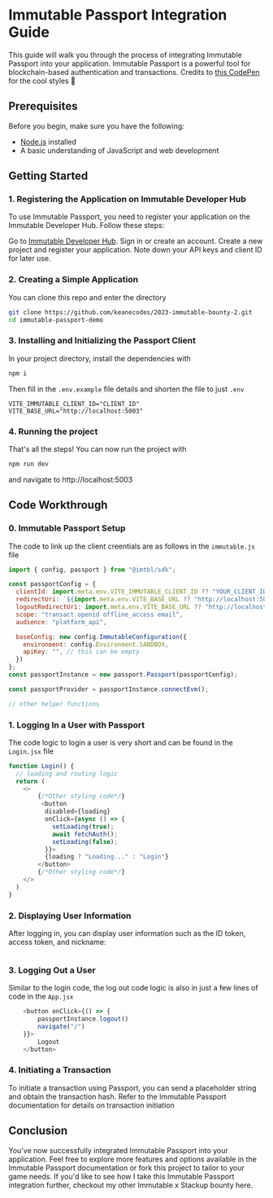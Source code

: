 # Immutable Passport Integration Guide

This guide will walk you through the process of integrating Immutable Passport into your application. Immutable Passport is a powerful tool for blockchain-based authentication and transactions. Credits to [this CodePen](https://codepen.io/soufiane-khalfaoui-hassani/pen/LYpPWda) for the cool styles 💅

## Prerequisites
Before you begin, make sure you have the following:

* [Node.js](https://nodejs.org/) installed  
* A basic understanding of JavaScript and web development

## Getting Started

### 1. Registering the Application on Immutable Developer Hub
To use Immutable Passport, you need to register your application on the Immutable Developer Hub. Follow these steps:

Go to [Immutable Developer Hub](https://hub.immutable.com/).
Sign in or create an account.
Create a new project and register your application.
Note down your API keys and client ID for later use.

### 2. Creating a Simple Application
You can clone this repo and enter the directory
```bash
git clone https://github.com/keanecodes/2023-immutable-bounty-2.git
cd immutable-passport-demo
```
### 3. Installing and Initializing the Passport Client
In your project directory, install the dependencies with 
```bash
npm i
```
Then fill in the `.env.example` file details and shorten the file to just `.env`
```
VITE_IMMUTABLE_CLIENT_ID="CLIENT_ID"
VITE_BASE_URL="http://localhost:5003"
```

### 4. Running the project
That's all the steps! You can now run the project with 
```bash
npm run dev
```
and navigate to http://localhost:5003

## Code Workthrough

### 0. Immutable Passport Setup
The code to link up the client creentials are as follows in the `immutable.js` file 
```js
import { config, passport } from "@imtbl/sdk";

const passportConfig = {
  clientId: import.meta.env.VITE_IMMUTABLE_CLIENT_ID ?? "YOUR_CLIENT_ID",
  redirectUri: `${import.meta.env.VITE_BASE_URL ?? "http://localhost:5003"}/callback`,
  logoutRedirectUri: import.meta.env.VITE_BASE_URL ?? "http://localhost:5003",
  scope: "transact openid offline_access email",
  audience: "platform_api",

  baseConfig: new config.ImmutableConfiguration({
    environment: config.Environment.SANDBOX, 
    apiKey: "", // this can be empty
  })
};
const passportInstance = new passport.Passport(passportConfig);

const passportProvider = passportInstance.connectEvm();

// other helper functions
```

### 1. Logging In a User with Passport
The code logic to login a user is very short and can be found in the `Login.jsx` file
```js
function Login() {
  // loading and routing logic
  return (
    <>
        {/*Other styling code*/}
         <button 
          disabled={loading}
          onClick={async () => {
            setLoading(true);
            await fetchAuth();
            setLoading(false);
          }}>
          {loading ? "Loading..." : "Login"}
        </button>
        {/*Other styling code*/}
    </>
  )
}
```
### 2. Displaying User Information
After logging in, you can display user information such as the ID token, access token, and nickname:
```

```

### 3. Logging Out a User
Similar to the login code, the log out code logic is also in just a few lines of code in the `App.jsx`
```js
    <button onClick={() => {
        passportInstance.logout()
        navigate("/")
    }}>
        Logout
    </button>
```

### 4. Initiating a Transaction
To initiate a transaction using Passport, you can send a placeholder string and obtain the transaction hash. Refer to the Immutable Passport documentation for details on transaction initiation

## Conclusion
You've now successfully integrated Immutable Passport into your application. Feel free to explore more features and options available in the Immutable Passport documentation or fork this project to tailor to your game needs. If you'd like to see how I take this Immutable Passport integration further, checkout my other Immutable x Stackup bounty here.

